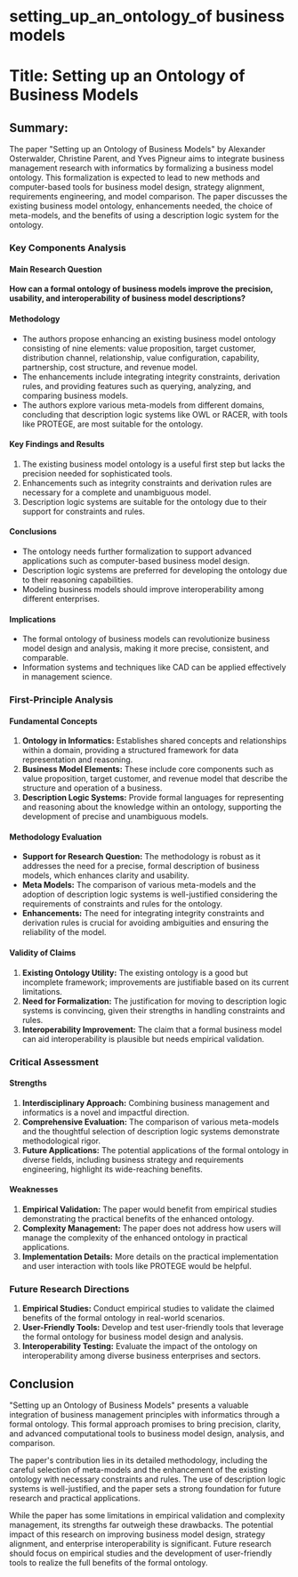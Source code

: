 # setting_up_an_ontology_of business models 

# Title: Setting up an Ontology of Business Models

## Summary:
The paper "Setting up an Ontology of Business Models" by Alexander Osterwalder, Christine Parent, and Yves Pigneur aims to integrate business management research with informatics by formalizing a business model ontology. This formalization is expected to lead to new methods and computer-based tools for business model design, strategy alignment, requirements engineering, and model comparison. The paper discusses the existing business model ontology, enhancements needed, the choice of meta-models, and the benefits of using a description logic system for the ontology.

### Key Components Analysis

#### Main Research Question
**How can a formal ontology of business models improve the precision, usability, and interoperability of business model descriptions?**

#### Methodology
- The authors propose enhancing an existing business model ontology consisting of nine elements: value proposition, target customer, distribution channel, relationship, value configuration, capability, partnership, cost structure, and revenue model.
- The enhancements include integrating integrity constraints, derivation rules, and providing features such as querying, analyzing, and comparing business models.
- The authors explore various meta-models from different domains, concluding that description logic systems like OWL or RACER, with tools like PROTEGE, are most suitable for the ontology.

#### Key Findings and Results
1. The existing business model ontology is a useful first step but lacks the precision needed for sophisticated tools.
2. Enhancements such as integrity constraints and derivation rules are necessary for a complete and unambiguous model.
3. Description logic systems are suitable for the ontology due to their support for constraints and rules.

#### Conclusions
- The ontology needs further formalization to support advanced applications such as computer-based business model design.
- Description logic systems are preferred for developing the ontology due to their reasoning capabilities.
- Modeling business models should improve interoperability among different enterprises.

#### Implications
- The formal ontology of business models can revolutionize business model design and analysis, making it more precise, consistent, and comparable.
- Information systems and techniques like CAD can be applied effectively in management science.

### First-Principle Analysis

#### Fundamental Concepts
1. **Ontology in Informatics:** Establishes shared concepts and relationships within a domain, providing a structured framework for data representation and reasoning.
2. **Business Model Elements:** These include core components such as value proposition, target customer, and revenue model that describe the structure and operation of a business.
3. **Description Logic Systems:** Provide formal languages for representing and reasoning about the knowledge within an ontology, supporting the development of precise and unambiguous models.

#### Methodology Evaluation
- **Support for Research Question:** The methodology is robust as it addresses the need for a precise, formal description of business models, which enhances clarity and usability.
- **Meta Models:** The comparison of various meta-models and the adoption of description logic systems is well-justified considering the requirements of constraints and rules for the ontology.
- **Enhancements:** The need for integrating integrity constraints and derivation rules is crucial for avoiding ambiguities and ensuring the reliability of the model.

#### Validity of Claims
1. **Existing Ontology Utility:** The existing ontology is a good but incomplete framework; improvements are justifiable based on its current limitations.
2. **Need for Formalization:** The justification for moving to description logic systems is convincing, given their strengths in handling constraints and rules.
3. **Interoperability Improvement:** The claim that a formal business model can aid interoperability is plausible but needs empirical validation.

### Critical Assessment

#### Strengths
1. **Interdisciplinary Approach:** Combining business management and informatics is a novel and impactful direction.
2. **Comprehensive Evaluation:** The comparison of various meta-models and the thoughtful selection of description logic systems demonstrate methodological rigor.
3. **Future Applications:** The potential applications of the formal ontology in diverse fields, including business strategy and requirements engineering, highlight its wide-reaching benefits.

#### Weaknesses
1. **Empirical Validation:** The paper would benefit from empirical studies demonstrating the practical benefits of the enhanced ontology.
2. **Complexity Management:** The paper does not address how users will manage the complexity of the enhanced ontology in practical applications.
3. **Implementation Details:** More details on the practical implementation and user interaction with tools like PROTEGE would be helpful.

### Future Research Directions
1. **Empirical Studies:** Conduct empirical studies to validate the claimed benefits of the formal ontology in real-world scenarios.
2. **User-Friendly Tools:** Develop and test user-friendly tools that leverage the formal ontology for business model design and analysis.
3. **Interoperability Testing:** Evaluate the impact of the ontology on interoperability among diverse business enterprises and sectors.

## Conclusion
"Setting up an Ontology of Business Models" presents a valuable integration of business management principles with informatics through a formal ontology. This formal approach promises to bring precision, clarity, and advanced computational tools to business model design, analysis, and comparison.

The paper's contribution lies in its detailed methodology, including the careful selection of meta-models and the enhancement of the existing ontology with necessary constraints and rules. The use of description logic systems is well-justified, and the paper sets a strong foundation for future research and practical applications.

While the paper has some limitations in empirical validation and complexity management, its strengths far outweigh these drawbacks. The potential impact of this research on improving business model design, strategy alignment, and enterprise interoperability is significant. Future research should focus on empirical studies and the development of user-friendly tools to realize the full benefits of the formal ontology.